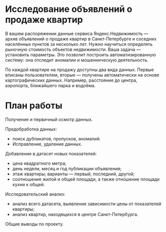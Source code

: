 # Исследование объявлений о продаже квартир
В вашем распоряжении данные сервиса Яндекс.Недвижимость — архив объявлений о продаже квартир в Санкт-Петербурге и соседних населённых пунктов за несколько лет. Нужно научиться определять рыночную стоимость объектов недвижимости. Ваша задача — установить параметры. Это позволит построить автоматизированную систему: она отследит аномалии и мошенническую деятельность.

По каждой квартире на продажу доступны два вида данных. Первые вписаны пользователем, вторые — получены автоматически на основе картографических данных. Например, расстояние до центра, аэропорта, ближайшего парка и водоёма.

# План работы

Получение и первичный осмотр данных.

Предобработка данных:
- поиск дубликатов, пропусков, аномалий.
- Исправление, удаление данных.

Добавление в датасет новых показателей:
- цена квадратного метра;
- день недели, месяц и год публикации объявления;
- этаж квартиры; варианты — первый, последний, другой;
- соотношение жилой и общей площади, а также отношение площади кухни к общей.

Исследовательский анализ:
- анализ всего датасета, выявление зависимости цены от показателей квартиры;
- анализ квартир, находящихся в центре Санкт-Петербурга.

Общие выводы по проекту.
